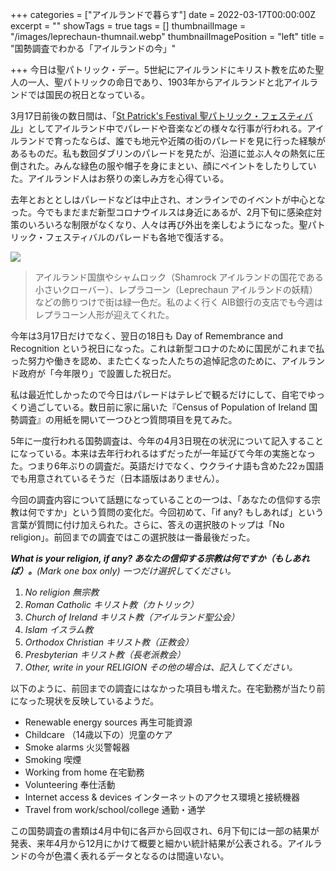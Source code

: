 +++
categories = ["アイルランドで暮らす"]
date = 2022-03-17T00:00:00Z
excerpt = ""
showTags = true
tags = []
thumbnailImage = "/images/leprechaun-thumnail.webp"
thumbnailImagePosition = "left"
title = "国勢調査でわかる「アイルランドの今」"

+++
今日は聖パトリック・デー。5世紀にアイルランドにキリスト教を広めた聖人の一人、聖パトリックの命日であり、1903年からアイルランドと北アイルランドでは国民の祝日となっている。

<!--more-->

3月17日前後の数日間は、「[St Patrick's Festival 聖パトリック・フェスティバル](https://stpatricksfestival.ie/)」としてアイルランド中でパレードや音楽などの様々な行事が行われる。アイルランドで育ったならば、誰でも地元や近隣の街のパレードを見に行った経験があるものだ。私も数回ダブリンのパレードを見たが、沿道に並ぶ人々の熱気に圧倒された。みんな緑色の服や帽子を身にまとい、顔にペイントをしたりしていた。アイルランド人はお祭りの楽しみ方を心得ている。

去年とおととしはパレードなどは中止され、オンラインでのイベントが中心となった。今でもまだまだ新型コロナウイルスは身近にあるが、2月下旬に感染症対策のいろいろな制限がなくなり、人々は再び外出を楽しむようになった。聖パトリック・フェスティバルのパレードも各地で復活する。

![](/images/leprechaun.webp)

> アイルランド国旗やシャムロック（Shamrock アイルランドの国花である小さいクローバー）、レプラコーン（Leprechaun アイルランドの妖精）などの飾りつけで街は緑一色だ。私のよく行く AIB銀行の支店でも今週はレプラコーン人形が迎えてくれた。

今年は3月17日だけでなく、翌日の18日も Day of Remembrance and Recognition という祝日になった。これは新型コロナのために国民がこれまで払った努力や働きを認め、また亡くなった人たちの追悼記念のために、アイルランド政府が「今年限り」で設置した祝日だ。

私は最近忙しかったので今日はパレードはテレビで観るだけにして、自宅でゆっくり過ごしている。数日前に家に届いた『Census of Population of Ireland 国勢調査』の用紙を開いて一つひとつ質問項目を見てみた。

5年に一度行われる国勢調査は、今年の4月3日現在の状況について記入することになっている。本来は去年行われるはずだったが一年延びて今年の実施となった。つまり6年ぶりの調査だ。英語だけでなく、ウクライナ語も含めた22ヵ国語でも用意されているそうだ（日本語版はありません）。

今回の調査内容について話題になっていることの一つは、「あなたの信仰する宗教は何ですか」という質問の変化だ。今回初めて、「if any? もしあれば」という言葉が質問に付け加えられた。さらに、答えの選択肢のトップは「No religion」。前回までの調査ではこの選択肢は一番最後だった。

**_What is your religion, if any? あなたの信仰する宗教は何ですか（もしあれば）。_**_(Mark one box only) 一つだけ選択してください。_

1. _No religion 無宗教_
2. _Roman Catholic キリスト教（カトリック）_
3. _Church of Ireland キリスト教（アイルランド聖公会）_
4. _Islam イスラム教_
5. _Orthodox Christian キリスト教（正教会）_
6. _Presbyterian キリスト教（長老派教会）_
7. _Other, write in your RELIGION その他の場合は、記入してください。_

以下のように、前回までの調査にはなかった項目も増えた。在宅勤務が当たり前になった現状を反映しているようだ。

* Renewable energy sources 再生可能資源
* Childcare （14歳以下の）児童のケア
* Smoke alarms 火災警報器
* Smoking 喫煙
* Working from home 在宅勤務
* Volunteering 奉仕活動
* Internet access & devices インターネットのアクセス環境と接続機器
* Travel from work/school/college 通勤・通学

この国勢調査の書類は4月中旬に各戸から回収され、6月下旬には一部の結果が発表、来年4月から12月にかけて概要と細かい統計結果が公表される。アイルランドの今が色濃く表れるデータとなるのは間違いない。